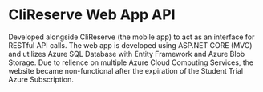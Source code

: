 # CliReserve Web App API

Developed alongside CliReserve (the mobile app) to act as an interface for RESTful API calls. The web app is developed using ASP.NET CORE (MVC) and utilizes Azure SQL Database with Entity Framework and Azure Blob Storage. Due to relience on multiple Azure Cloud Computing Services, the website became non-functional after the expiration of the Student Trial Azure Subscription.
